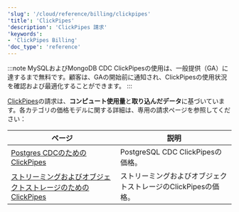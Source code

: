 ```yaml
---
'slug': '/cloud/reference/billing/clickpipes'
'title': 'ClickPipes'
'description': 'ClickPipes 請求'
'keywords':
- 'ClickPipes Billing'
'doc_type': 'reference'
---
```


:::note
MySQLおよびMongoDB CDC ClickPipesの使用は、一般提供（GA）に達するまで無料です。顧客は、GAの開始前に通知され、ClickPipesの使用状況を確認および最適化することができます。
:::

[ClickPipes](/integrations/clickpipes)の請求は、**コンピュート使用量**と**取り込んだデータ**に基づいています。各カテゴリの価格モデルに関する詳細は、専用の請求ページを参照してください：

| ページ                                                                                                                | 説明                                                                                                                                                                                                                                    |
|---------------------------------------------------------------------------------------------------------------------|------------------------------------------------------------------------------------------------------------------------------------------------------------------------------------------------------------------------------------------------|
| [Postgres CDCのためのClickPipes](/cloud/reference/billing/clickpipes/postgres-cdc)                                 | PostgreSQL CDC ClickPipesの価格。                |
| [ストリーミングおよびオブジェクトストレージのためのClickPipes](/cloud/reference/billing/clickpipes/streaming-and-object-storage) | ストリーミングおよびオブジェクトストレージのClickPipesの価格。 |
